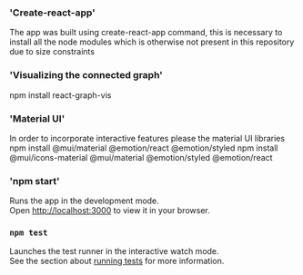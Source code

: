 ### 'Create-react-app'
The app was built using create-react-app command, this is necessary to install all the node modules which is otherwise not present in this repository due to size constraints

### 'Visualizing the connected graph'
npm install react-graph-vis

### 'Material UI'
In order to incorporate interactive features please the material UI libraries
npm install @mui/material @emotion/react @emotion/styled
npm install @mui/icons-material @mui/material @emotion/styled @emotion/react

### 'npm start'
Runs the app in the development mode.\
Open [http://localhost:3000](http://localhost:3000) to view it in your browser.

### `npm test`
Launches the test runner in the interactive watch mode.\
See the section about [running tests](https://facebook.github.io/create-react-app/docs/running-tests) for more information.
